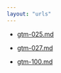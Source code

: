 ```yaml
---
layout: "urls"
---
```

* [gtm-025.md](gtm-025.md)

* [gtm-027.md](gtm-027.md)

* [gtm-100.md](gtm-100.md)

